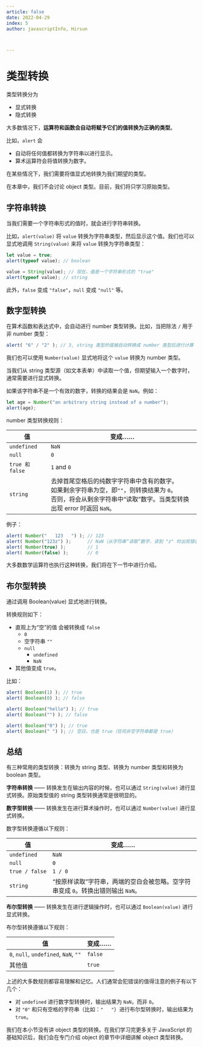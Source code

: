 ```yaml
---
article: false
date: 2022-04-29
index: 5
author: javascriptInfo, Hirsun



---
```


# 类型转换

类型转换分为

- 显式转换
- 隐式转换

大多数情况下，**运算符和函数会自动将赋予它们的值转换为正确的类型**。

比如，`alert` 会

- 自动将任何值都转换为字符串以进行显示。
- 算术运算符会将值转换为数字。

在某些情况下，我们需要将值显式地转换为我们期望的类型。

在本章中，我们不会讨论 object 类型。目前，我们将只学习原始类型。

## 字符串转换

当我们需要一个字符串形式的值时，就会进行字符串转换。

比如，`alert(value)` 将 `value` 转换为字符串类型，然后显示这个值。我们也可以显式地调用 `String(value)` 来将 `value` 转换为字符串类型：

```javascript
let value = true;
alert(typeof value); // boolean

value = String(value); // 现在，值是一个字符串形式的 "true"
alert(typeof value); // string
```

此外，`false` 变成 `"false"`，`null` 变成 `"null"` 等。

## 数字型转换

在算术函数和表达式中，会自动进行 number 类型转换。比如，当把除法 `/` 用于非 number 类型：

```javascript
alert( "6" / "2" ); // 3, string 类型的值被自动转换成 number 类型后进行计算
```

我们也可以使用 `Number(value)` 显式地将这个 `value` 转换为 number 类型。

当我们从 string 类型源（如文本表单）中读取一个值，但期望输入一个数字时，通常需要进行显式转换。

如果该字符串不是一个有效的数字，转换的结果会是 `NaN`。例如：

```JavaScript
let age = Number("an arbitrary string instead of a number");
alert(age); 
```

number 类型转换规则：

| 值              | 变成……                                                       |
| --------------- | ------------------------------------------------------------ |
| `undefined`     | `NaN`                                                        |
| `null`          | `0`                                                          |
| `true 和 false` | `1` and `0`                                                  |
| `string`        | 去掉首尾空格后的纯数字字符串中含有的数字。<br />如果剩余字符串为空，即`""`，则转换结果为 `0`。<br />否则，将会从剩余字符串中“读取”数字。当类型转换出现 error 时返回 `NaN`。 |

例子：

```javascript
alert( Number("   123   ") ); // 123
alert( Number("123z") );      // NaN（从字符串“读取”数字，读到 "z" 时出现错误）
alert( Number(true) );        // 1
alert( Number(false) );       // 0
```

大多数数学运算符也执行这种转换，我们将在下一节中进行介绍。

## 布尔型转换

通过调用 Boolean(value) 显式地进行转换。

转换规则如下：

- 直观上为“空”的值 会被转换成 `false`
  - `0`
  - 空字符串 `""`
  - `null`
    - `undefined` 
    - `NaN`
- 其他值变成 `true`。

比如：

```javascript
alert( Boolean(1) ); // true
alert( Boolean(0) ); // false

alert( Boolean("hello") ); // true
alert( Boolean("") ); // false

alert( Boolean("0") ); // true
alert( Boolean(" ") ); // 空白，也是 true（任何非空字符串都是 true）
```

## 总结

有三种常用的类型转换：转换为 string 类型、转换为 number 类型和转换为 boolean 类型。

**字符串转换** —— 转换发生在输出内容的时候，也可以通过 `String(value)` 进行显式转换。原始类型值的 string 类型转换通常是很明显的。

**数字型转换** —— 转换发生在进行算术操作时，也可以通过 `Number(value)` 进行显式转换。

数字型转换遵循以下规则：

| 值                                  | 变成……                                                       |
| ----------------------------------- | ------------------------------------------------------------ |
| `undefined`                         | `NaN`                                                        |
| `null`                              | `0`                                                          |
| <code>true&nbsp;/&nbsp;false</code> | `1 / 0`                                                      |
| `string`                            | “按原样读取”字符串，两端的空白会被忽略。空字符串变成 `0`。转换出错则输出 `NaN`。 |

**布尔型转换** —— 转换发生在进行逻辑操作时，也可以通过 `Boolean(value)` 进行显式转换。

布尔型转换遵循以下规则：

| 值                                    | 变成……  |
| ------------------------------------- | ------- |
| `0`, `null`, `undefined`, `NaN`, `""` | `false` |
| 其他值                                | `true`  |


上述的大多数规则都容易理解和记忆。人们通常会犯错误的值得注意的例子有以下几个：

- 对 `undefined` 进行数字型转换时，输出结果为 `NaN`，而非 `0`。
- 对 `"0"` 和只有空格的字符串（比如：`"   "`）进行布尔型转换时，输出结果为 `true`。

我们在本小节没有讲 object 类型的转换。在我们学习完更多关于 JavaScript 的基础知识后，我们会在专门介绍 object 的章节中详细讲解 object 类型转换。

